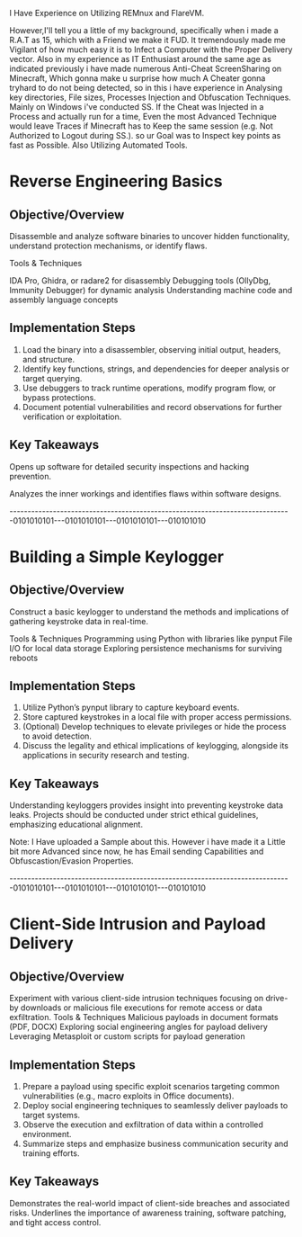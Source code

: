 I Have Experience on Utilizing REMnux and FlareVM.

However,I'll tell you a little of my background, specifically when i made a R.A.T as 15, which with a Friend we make it FUD. It tremendously made me Vigilant of how much easy it is to Infect a Computer with the Proper Delivery vector.
Also in my experience as IT Enthusiast around the same age as indicated previously i have made numerous Anti-Cheat ScreenSharing on Minecraft, Which gonna make u surprise how much 
A Cheater gonna tryhard to do not being detected, so in this i have experience in Analysing key directories, File sizes, Processes Injection and Obfuscation Techniques. Mainly on Windows i've conducted SS.
If the Cheat was Injected in a Process and actually run for a time, Even the most Advanced Technique would leave Traces if Minecraft has to Keep the same session (e.g. Not Authorized to Logout during SS.).
so ur Goal was to Inspect key points as fast as Possible.
Also Utilizing Automated Tools.


# Reverse Engineering Basics

## Objective/Overview

Disassemble and analyze software binaries to uncover hidden functionality, understand protection mechanisms, or identify flaws.

Tools & Techniques

IDA Pro, Ghidra, or radare2 for disassembly
Debugging tools (OllyDbg, Immunity Debugger) for dynamic analysis
Understanding machine code and assembly language concepts

## Implementation Steps

1. Load the binary into a disassembler, observing initial output, headers, and structure.
2. Identify key functions, strings, and dependencies for deeper analysis or target querying.
3. Use debuggers to track runtime operations, modify program flow, or bypass protections.
4. Document potential vulnerabilities and record observations for further verification or exploitation.

## Key Takeaways

Opens up software for detailed security inspections and hacking prevention.

Analyzes the inner workings and identifies flaws within software designs.

------------------------------------------------------------------------------0101010101---0101010101---0101010101---010101010
# Building a Simple Keylogger

## Objective/Overview
Construct a basic keylogger to understand the methods and implications of gathering keystroke data in real-time.

Tools & Techniques
Programming using Python with libraries like pynput
File I/O for local data storage
Exploring persistence mechanisms for surviving reboots

## Implementation Steps
1. Utilize Python’s pynput library to capture keyboard events.
2. Store captured keystrokes in a local file with proper access permissions.
3. (Optional) Develop techniques to elevate privileges or hide the process to avoid detection.
4. Discuss the legality and ethical implications of keylogging, alongside its applications in security research and testing.

## Key Takeaways

Understanding keyloggers provides insight into preventing keystroke data leaks.
Projects should be conducted under strict ethical guidelines, emphasizing educational alignment.

Note: I Have uploaded a Sample about this. However i have made it a Little bit more Advanced since now, he has Email sending Capabilities and Obfuscastion/Evasion Properties.

------------------------------------------------------------------------------0101010101---0101010101---0101010101---010101010
# Client-Side Intrusion and Payload Delivery

## Objective/Overview

Experiment with various client-side intrusion techniques focusing on drive-by downloads or malicious file executions for remote access or data exfiltration.
Tools & Techniques
Malicious payloads in document formats (PDF, DOCX)
Exploring social engineering angles for payload delivery
Leveraging Metasploit or custom scripts for payload generation

## Implementation Steps
1. Prepare a payload using specific exploit scenarios targeting common vulnerabilities (e.g., macro exploits in Office documents).
2. Deploy social engineering techniques to seamlessly deliver payloads to target systems.
3. Observe the execution and exfiltration of data within a controlled environment.
4. Summarize steps and emphasize business communication security and training efforts.
   
## Key Takeaways
Demonstrates the real-world impact of client-side breaches and associated risks.
Underlines the importance of awareness training, software patching, and tight access control.
